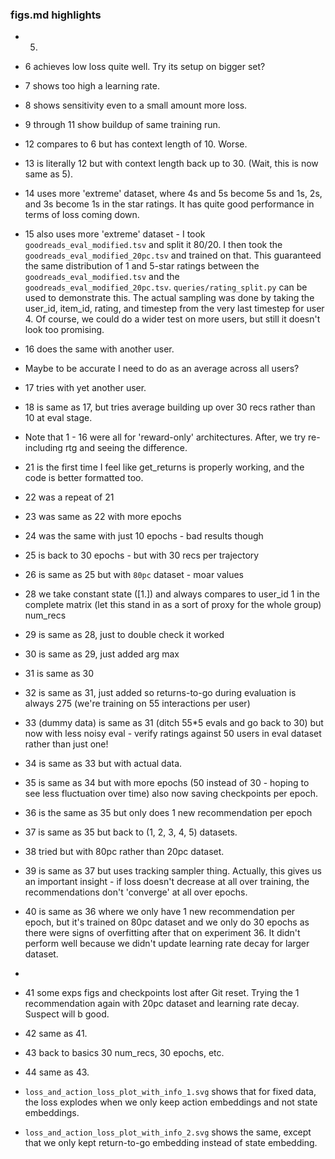 ### figs.md highlights

- 5.
- 6 achieves low loss quite well. Try its setup on bigger set?
- 7 shows too high a learning rate.
- 8 shows sensitivity even to a small amount more loss.
- 9 through 11 show buildup of same training run.
- 12 compares to 6 but has context length of 10. Worse.
- 13 is literally 12 but with context length back up to 30. (Wait, this is now same as 5).
- 14 uses more 'extreme' dataset, where 4s and 5s become 5s and 1s, 2s, and 3s become 1s in the star
  ratings. It has quite good performance in terms of loss coming down.
- 15 also uses more 'extreme' dataset - I took `goodreads_eval_modified.tsv` and split it 80/20. I then took the
  `goodreads_eval_modified_20pc.tsv` and trained on that. This guaranteed the same distribution of 1 and 5-star ratings between the 
  `goodreads_eval_modified.tsv` and the `goodreads_eval_modified_20pc.tsv`. `queries/rating_split.py`
  can be used to demonstrate this. The actual sampling was done by taking the user_id, item_id, rating,
  and timestep from the very last timestep for user 4. Of course, we could do a wider test on more users,
  but still it doesn't look too promising.
- 16 does the same with another user.
- Maybe to be accurate I need to do as an average across all users?
- 17 tries with yet another user.
- 18 is same as 17, but tries average building up over 30 recs rather than 10 at eval stage.

- Note that 1 - 16 were all for 'reward-only' architectures. After, we try re-including rtg and seeing the difference.

- 21 is the first time I feel like get_returns is properly working, and the code is better formatted too.
- 22 was a repeat of 21
- 23 was same as 22 with more epochs
- 24 was the same with just 10 epochs - bad results though
- 25 is back to 30 epochs - but with 30 recs per trajectory
- 26 is same as 25 but with `80pc` dataset - moar values
- 28 we take constant state ([1.]) and always compares to user_id 1 in the complete matrix (let
  this stand in as a sort of proxy for the whole group) num_recs
- 29 is same as 28, just to double check it worked
- 30 is same as 29, just added arg max
- 31 is same as 30
- 32 is same as 31, just added so returns-to-go during evaluation is always 275 (we're training on 55 interactions per user)
- 33 (dummy data) is same as 31 (ditch 55*5 evals and go back to 30) but now with less noisy eval -
  verify ratings against 50 users in eval dataset rather than just one!
- 34 is same as 33 but with actual data.
- 35 is same as 34 but with more epochs (50 instead of 30 - hoping to see less fluctuation over time)
  also now saving checkpoints per epoch.
- 36 is the same as 35 but only does 1 new recommendation per epoch
- 37 is same as 35 but back to (1, 2, 3, 4, 5) datasets.
- 38 tried but with 80pc rather than 20pc dataset.
- 39 is same as 37 but uses tracking sampler thing. Actually, this gives us an important insight - if
  loss doesn't decrease at all over training, the recommendations don't 'converge' at all over epochs.
- 40 is same as 36 where we only have 1 new recommendation per epoch, but it's trained on 80pc 
  dataset and we only do 30 epochs as there were signs of overfitting after that on experiment 36.
  It didn't perform well because we didn't update learning rate decay for larger dataset.
- 
- 41 some exps figs and checkpoints lost after Git reset.
  Trying the 1 recommendation again with 20pc dataset and learning rate decay. Suspect will b good.
- 42 same as 41.
- 43 back to basics 30 num_recs, 30 epochs, etc.
- 44 same as 43.

- `loss_and_action_loss_plot_with_info_1.svg` shows that for fixed data, the loss explodes when we only keep
  action embeddings and not state embeddings.
- `loss_and_action_loss_plot_with_info_2.svg` shows the same, except that we only kept return-to-go embedding
  instead of state embedding.